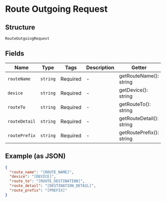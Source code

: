 
# Route Outgoing Request

## Structure

`RouteOutgoingRequest`

## Fields

| Name | Type | Tags | Description | Getter | Setter |
|  --- | --- | --- | --- | --- | --- |
| `routeName` | `string` | Required | - | getRouteName(): string | setRouteName(string routeName): void |
| `device` | `string` | Required | - | getDevice(): string | setDevice(string device): void |
| `routeTo` | `string` | Required | - | getRouteTo(): string | setRouteTo(string routeTo): void |
| `routeDetail` | `string` | Required | - | getRouteDetail(): string | setRouteDetail(string routeDetail): void |
| `routePrefix` | `string` | Required | - | getRoutePrefix(): string | setRoutePrefix(string routePrefix): void |

## Example (as JSON)

```json
{
  "route_name": "[ROUTE_NAME]",
  "device": "[DEVICE]",
  "route_to": "[ROUTE_DESTINATION]",
  "route_detail": "[DESTINATION_DETAIL]",
  "route_prefix": "[PREFIX]"
}
```


